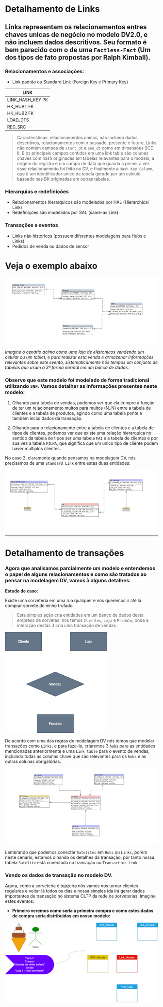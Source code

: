 ﻿# Detalhamento de Links

## Links representam os relacionamentos entres chaves unicas de negócio no modelo DV2.0, e não incluem dados descritivos. Seu formato é bem parecido com o de uma `Factless-Fact` (Um dos tipos de fato propostas por Ralph Kimball).

### Relacionamentos e associações:
- Link padrão ou Standard Link (Foreign Key e Primary Key)

| LINK              | 
|-------------------|
| LINK_HASH_KEY PK  | 
| HK_HUB1       FK  | 
| HK_HUB2       FK  | 
| LOAD_DTS          | 
| REC_SRC           |

> Caracteristicas: relacionamentos unicos, não incluem dados descritivos, relacionamentos com o passado, presente e futuro, Links não contém campos de `start_dt` e `end_dt` como em dimensões SCD II. E os principais campos contidos em uma link table são colunas chaves com hash originadas em tabelas relavantes para o modelo, a origem do registro e um campo de data que guarda a primeira vez esse relacionamento foi feito no DV, e finalmente a `Hash Key Column`, que é um identificador unico da tabela gerado por um calculo baseado nas BK originadas em outras tabelas.


### Hierarquias e redefinições
- Relacionamentos hierarquicos são modelados por HAL (Hierarchical Link)
- Redefinições são modelados por SAL (same-as Link)

### Transações e eventos
- Links não historicos (possuem diferentes modelagens para Hubs e Links)
- Pedidos de venda ou dados de sensor

# Veja o exemplo abaixo

![](../src/img/3NF_Sales.png)

_Imagine o cenário acima como uma loja de eletronicos vendendo um celular ou um tablet, e para realizar esta venda e armazenar informações relevantes sobre este evento, sistematicamente nós tempos um conjunto de tabelas que usam a 3ª forma normal em um banco de dados._

### __Observe que este modelo foi modelado de forma tradicional utilizando `3NF`. Vamos detalhar as informações presentes neste modelo:__

1. Olhando para tabela de vendas, podemos ver que ela cumpre a função de ter um relacionamento muitos para muitos (N..N) entre a tabela de clientes e a tabela de produtos, agindo como uma tabela ponte e também inclui dados da transação.

2. Olhando para o relacionamento entre a tabela de clientes e a tabela de tipos de clientes, podemos ver que existe uma relação hierarquica no sentido da tabela de tipos ser uma tabela `PAI` e a tabela de clientes é por sua vez a tabela `FILHA`, que significa que um unico tipo de cliente podem haver multiplos clientes. 

No caso 2, claramente quando pensamos na modelagem DV, nós precisamos de uma `Standard Link` entre estas duas entidades:

![](../src/img/hub_customer_link.png)

_____

# Detalhamento de transações
### __Agora que analisamos parcialmente um modelo e entendemos o papel de alguns relacionamentos e como são tratados ao pensar na modelagem DV, vamos à alguns detalhes:__

__Estudo de caso:__

Existe uma sorveteria em uma rua qualquer e nós queremos ir até lá comprar sorvete de ninho trufado. 
> Esta simples ação cria entidades em um banco de dados desta empresa de sorvetes, nós temos `Clientes`, `Loja` e `Produto`, onde a interação destas 3 cria uma transação de vendas.

![](../src/img/vendas-entidades.png)

De acordo com uma das regras de modelagem DV nós temos que modelar transações como ``Links``, e para faze-lo, criaremos 3 ``hubs`` para as entidades mencionadas anteriormente e uma `Link table` para o evento de vendas, incluindo todas as colunas chave que são relevantes para os ``hubs`` e as outras colunas obrigatórias.

![](../src/img/vendas_DV.png)

Lembrando que podemos conectar `Satelites` em `Hubs` ou `Links`, porém neste cenario, estamos olhando os detalhes da transação, por tanto nossa tabela `Satelite` está conectada na transação ou `Transaction Link`.

### Vendo os dados de transação no modelo DV.

Agora, como a sorveteria é topzeira nós vamos nos tornar clientes regulares e voltar lá todos os dias e nossa simples ida irá gerar dados importantes de transação no sistema OLTP da rede de sorveterias. Imagine estes eventos:

- __Primeiro veremos como seria a primeira compra e como estes dados de compra seria distribuidos em nosso modelo:__

![](../src/img/evento-1-compra-dv.png)
